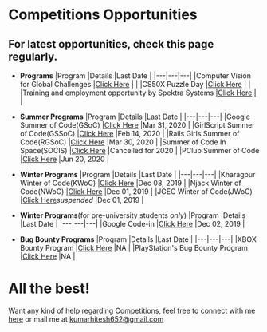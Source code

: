 # Competitions Opportunities

## For latest opportunities, check this page regularly.

- **Programs**
  |Program   |Details   |Last Date   |
  |---|---|---|
  |Computer Vision for Global Challenges   |[Click Here](https://research.fb.com/programs/research-awards/proposals/computer-vision-for-global-challenges-request-for-proposals/#About)   |   |
  |CS50X Puzzle Day   |[Click Here](https://cs50.harvard.edu/x/2020/puzzles/)   |   |
  |Training and employment opportunity by Spektra Systems   |[Click Here](http://blog.spektrasystems.com/2019/04/29/spektra-systems-university-training-employment-program/)   |   |

- **Summer Programs**
  |Program   |Details   |Last Date   |
  |---|---|---|
  |Google Summer of Code(GSoC)   |[Click Here](https://summerofcode.withgoogle.com)   |Mar 31, 2020   |
  |GirlScript Summer of Code(GSSoC)   |[Click Here](https://www.gssoc.tech/index.html)   |Feb 14, 2020   |
  |Rails Girls Summer of Code(RGSoC)   |[Click Here](https://railsgirlssummerofcode.org)   |Mar 30, 2020   |
  |Summer of Code In Space(SOCIS)   |[Click Here](https://socis.esa.int/)   |Cancelled for 2020   |
  |PClub Summer of Code   |[Click Here](https://www.pclubsummerofcode.in)   |Jun 20, 2020   |
  
- **Winter Programs**
  |Program   |Details   |Last Date   |
  |---|---|---|
  |Kharagpur Winter of Code(KWoC)   |[Click Here](https://kwoc.kossiitkgp.org/)   |Dec 08, 2019   |
  |Njack Winter of Code(NWoC)   |[Click Here](https://njackwinterofcode.github.io/)   |Dec 01, 2019   |
  |JGEC Winter of Code(JWoC)   |[Click Here](https://jwoc.tech/)*suspended*   |Dec 01, 2019   |
  
- **Winter Programs**(for pre-university students *only*)
  |Program   |Details   |Last Date   |
  |---|---|---|
  |Google Code-in   |[Click Here](https://codein.withgoogle.com/)   |Dec 02, 2019   |
  
- **Bug Bounty Programs**
  |Program   |Details   |Last Date   |
  |---|---|---|
  |XBOX Bounty Program   |[Click Here](https://www.microsoft.com/en-us/msrc/bounty-xbox)   |NA   |
  |PlayStation's Bug Bounty Program   |[Click Here](https://hackerone.com/playstation)   |NA   |
  
# All the best!

Want any kind of help regarding Competitions, feel free to connect with me [here](https://www.linkedin.com/in/hitesh-kumar-a03a2b16b/) or mail me at kumarhitesh652@gmail.com
